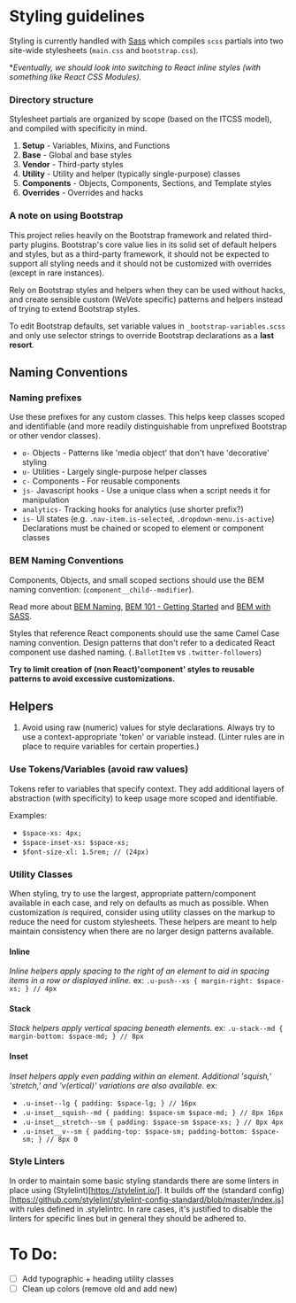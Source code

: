 # Styling guidelines

Styling is currently handled with [Sass](http://sass-lang.com/guide) which compiles `scss` partials into two site-wide stylesheets (`main.css` and `bootstrap.css`).

*_Eventually, we should look into switching to React inline styles (with something like React CSS Modules)._


### Directory structure
Stylesheet partials are organized by scope (based on the ITCSS model), and compiled with specificity in mind.

1. **Setup** - Variables, Mixins, and Functions
2. **Base** - Global and base styles
3. **Vendor** - Third-party styles
4. **Utility** - Utility and helper (typically single-purpose) classes
5. **Components** - Objects, Components, Sections, and Template styles
6. **Overrides** - Overrides and hacks


### A note on using Bootstrap
This project relies heavily on the Bootstrap framework and related third-party plugins. Bootstrap's core value lies in its solid set of default helpers and styles, but as a third-party framework, it should not be expected to support all styling needs and it should not be customized with overrides (except in rare instances).

Rely on Bootstrap styles and helpers when they can be used without hacks, and create sensible custom (WeVote specific) patterns and helpers instead of trying to extend Bootstrap styles.

To edit Bootstrap defaults, set variable values in `_bootstrap-variables.scss` and only use selector strings to override Bootstrap declarations as a **last resort**.


## Naming Conventions

### Naming prefixes
Use these prefixes for any custom classes. This helps keep classes scoped and identifiable (and more readily distinguishable from unprefixed Bootstrap or other vendor classes).
- `o-` Objects - Patterns like 'media object' that don't have 'decorative' styling
- `u-` Utilities - Largely single-purpose helper classes
- `c-` Components - For reusable components
- `js-` Javascript hooks - Use a unique class when a script needs it for manipulation
- `analytics-` Tracking hooks for analytics (use shorter prefix?)
- `is-` UI states (e.g. `.nav-item.is-selected`, `.dropdown-menu.is-active`) Declarations must be chained or scoped to element or component classes

### BEM Naming Conventions
Components, Objects, and small scoped sections should use the BEM naming convention: (`component__child--modifier`).

Read more about [BEM Naming](http://getbem.com/naming/), [BEM 101 - Getting Started](https://css-tricks.com/bem-101/) and [BEM with SASS](https://css-tricks.com/snippets/sass/bem-mixins/).

Styles that reference React components should use the same Camel Case naming convention. Design patterns that don't refer to a dedicated React component use dashed naming. (`.BallotItem` vs `.twitter-followers`)

**Try to limit creation of (non React)'component' styles to reusable patterns to avoid excessive customizations.**


## Helpers

1. Avoid using raw (numeric) values for style declarations. Always try to use a context-appropriate 'token' or variable instead. (Linter rules are in place to require variables for certain properties.)


### Use Tokens/Variables (avoid raw values)

Tokens refer to variables that specify context. They add additional layers of abstraction (with specificity) to keep usage more scoped and identifiable.

Examples:

- `$space-xs: 4px;`
- `$space-inset-xs: $space-xs;`
- `$font-size-xl: 1.5rem; // (24px)`


### Utility Classes

When styling, try to use the largest, appropriate pattern/component available in each case, and rely on defaults as much as possible. When customization _is_ required, consider using utility classes on the markup to reduce the need for custom stylesheets. These helpers are meant to help maintain consistency when there are no larger design patterns available.

#### Inline
*Inline helpers apply spacing to the right of an element to aid in spacing items in a row or displayed inline.*
ex: `.u-push--xs { margin-right: $space-xs; } // 4px`

#### Stack
*Stack helpers apply vertical spacing beneath elements.*
ex: `.u-stack--md { margin-bottom: $space-md; } // 8px`

#### Inset

*Inset helpers apply even padding within an element. Additional 'squish,' 'stretch,' and 'v(ertical)' variations are also available.*
ex:

- `.u-inset--lg { padding: $space-lg; } // 16px`
- `.u-inset__squish--md { padding: $space-sm $space-md; } // 8px 16px`
- `.u-inset__stretch--sm { padding: $space-sm $space-xs; } // 8px 4px`
- `.u-inset__v--sm { padding-top: $space-sm; padding-bottom: $space-sm; } // 8px 0`

### Style Linters

In order to maintain some basic styling standards there are some linters in place using (Stylelint)[https://stylelint.io/]. It builds off the (standard config)[https://github.com/stylelint/stylelint-config-standard/blob/master/index.js] with rules defined in .stylelintrc. In rare cases, it's justified to disable the linters for specific lines but in general they should be adhered to.



# To Do:
- [ ] Add typographic + heading utility classes
- [ ] Clean up colors (remove old and add new)
